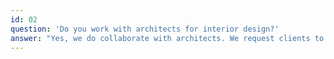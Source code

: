 ```yaml
---
id: 02
question: 'Do you work with architects for interior design?'
answer: "Yes, we do collaborate with architects. We request clients to provide us with the .dwg file from their architect to ensure a seamless integration of our interior designs with the architectural layout."
---
```

